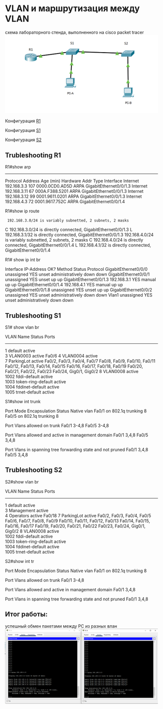 # VLAN и маршрутизация между VLAN

схема лабораторного стенда, выполненного на cisco packet tracer
![](схема.PNG)


 Конфигурация [R1](configR1.txt)

 Конфигурация [S1](configS1.txt)

  Конфигурация [S2](configS2.txt)




## Trubleshooting R1  

R1#show arp  

****


Protocol  Address          Age (min)  Hardware Addr   Type   Interface
Internet  192.168.3.3             107 0000.0CD0.AD5D  ARPA   GigabitEthernet0/0/1.3
Internet  192.168.3.11            67  000A.F388.5201  ARPA   GigabitEthernet0/0/1.3
Internet  192.168.3.12            99  0001.9611.0201  ARPA   GigabitEthernet0/0/1.3
Internet  192.168.4.3             72  0001.9617.752C  ARPA   GigabitEthernet0/0/1.4

R1#show ip route   

     192.168.3.0/24 is variably subnetted, 2 subnets, 2 masks
C       192.168.3.0/24 is directly connected, GigabitEthernet0/0/1.3
L       192.168.3.1/32 is directly connected, GigabitEthernet0/0/1.3
     192.168.4.0/24 is variably subnetted, 2 subnets, 2 masks
C       192.168.4.0/24 is directly connected, GigabitEthernet0/0/1.4
L       192.168.4.1/32 is directly connected, GigabitEthernet0/0/1.4

R1#  show ip int br  


Interface              IP-Address      OK? Method Status                Protocol 
GigabitEthernet0/0/0   unassigned      YES unset  administratively down down 
GigabitEthernet0/0/1   unassigned      YES unset  up                    up 
GigabitEthernet0/0/1.3 192.168.3.1     YES manual up                    up 
GigabitEthernet0/0/1.4 192.168.4.1     YES manual up                    up 
GigabitEthernet0/0/1.8 unassigned      YES unset  up                    up 
GigabitEthernet0/0/2   unassigned      YES unset  administratively down down 
Vlan1                  unassigned      YES unset  administratively down down

## Trubleshooting S1

S1# show vlan br  


VLAN Name                             Status    Ports
---- -------------------------------- --------- -------------------------------
1    default                          active    
3    VLAN0003                         active    Fa0/6
4    VLAN0004                         active    
7    ParkingLot                       active    Fa0/2, Fa0/3, Fa0/4, Fa0/7
                                                Fa0/8, Fa0/9, Fa0/10, Fa0/11
                                                Fa0/12, Fa0/13, Fa0/14, Fa0/15
                                                Fa0/16, Fa0/17, Fa0/18, Fa0/19
                                                Fa0/20, Fa0/21, Fa0/22, Fa0/23
                                                Fa0/24, Gig0/1, Gig0/2
8    VLAN0008                         active    
1002 fddi-default                     active    
1003 token-ring-default               active    
1004 fddinet-default                  active    
1005 trnet-default                    active 

S1#show int trunk   


Port        Mode         Encapsulation  Status        Native vlan
Fa0/1       on           802.1q         trunking      8
Fa0/5       on           802.1q         trunking      8

Port        Vlans allowed on trunk
Fa0/1       3-4,8
Fa0/5       3-4,8

Port        Vlans allowed and active in management domain
Fa0/1       3,4,8
Fa0/5       3,4,8

Port        Vlans in spanning tree forwarding state and not pruned
Fa0/1       3,4,8
Fa0/5       3,4,8

## Trubleshooting S2

S2#show vlan br  


VLAN Name                             Status    Ports
---- -------------------------------- --------- -------------------------------
1    default                          active    
3    Management                       active    
4    Operators                        active    Fa0/18
7    ParkingLot                       active    Fa0/2, Fa0/3, Fa0/4, Fa0/5
                                                Fa0/6, Fa0/7, Fa0/8, Fa0/9
                                                Fa0/10, Fa0/11, Fa0/12, Fa0/13
                                                Fa0/14, Fa0/15, Fa0/16, Fa0/17
                                                Fa0/19, Fa0/20, Fa0/21, Fa0/22
                                                Fa0/23, Fa0/24, Gig0/1, Gig0/2
8    VLAN0008                         active    
1002 fddi-default                     active    
1003 token-ring-default               active    
1004 fddinet-default                  active    
1005 trnet-default                    active  
  
S2#show int tr  


Port        Mode         Encapsulation  Status        Native vlan
Fa0/1       on           802.1q         trunking      8

Port        Vlans allowed on trunk
Fa0/1       3-4,8

Port        Vlans allowed and active in management domain
Fa0/1       3,4,8

Port        Vlans in spanning tree forwarding state and not pruned
Fa0/1       3,4,8


## Итог работы:
успешный обмен пакетами между PC из разных влан 
![](PC.PNG)